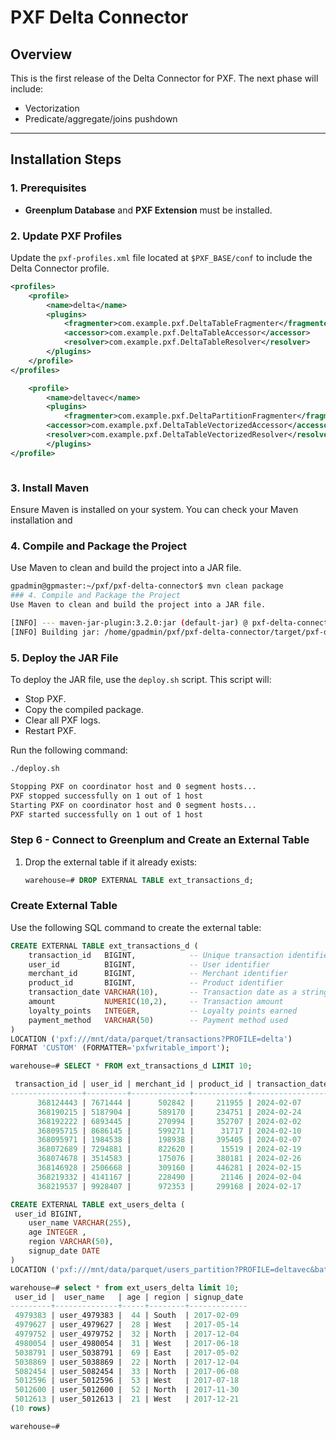 # PXF Delta Connector

## Overview
This is the first release of the Delta Connector for PXF. The next phase will include:
- Vectorization
- Predicate/aggregate/joins pushdown

---

## Installation Steps

### 1. Prerequisites
- **Greenplum Database** and **PXF Extension** must be installed.

### 2. Update PXF Profiles
Update the `pxf-profiles.xml` file located at `$PXF_BASE/conf` to include the Delta Connector profile.

```xml
<profiles>
    <profile>
        <name>delta</name>
        <plugins>
            <fragmenter>com.example.pxf.DeltaTableFragmenter</fragmenter>
            <accessor>com.example.pxf.DeltaTableAccessor</accessor>
            <resolver>com.example.pxf.DeltaTableResolver</resolver>
        </plugins>
    </profile>
</profiles>

	<profile>
        <name>deltavec</name>
        <plugins>
            <fragmenter>com.example.pxf.DeltaPartitionFragmenter</fragmenter>
	    <accessor>com.example.pxf.DeltaTableVectorizedAccessor</accessor>
	    <resolver>com.example.pxf.DeltaTableVectorizedResolver</resolver>
        </plugins>
</profile>



```

### 3. Install Maven
Ensure Maven is installed on your system. You can check your Maven installation and

### 4. Compile and Package the Project
Use Maven to clean and build the project into a JAR file.

```bash
gpadmin@gpmaster:~/pxf/pxf-delta-connector$ mvn clean package
### 4. Compile and Package the Project
Use Maven to clean and build the project into a JAR file.

[INFO] --- maven-jar-plugin:3.2.0:jar (default-jar) @ pxf-delta-connector ---
[INFO] Building jar: /home/gpadmin/pxf/pxf-delta-connector/target/pxf-delta-connector-1.0-SNAPSHOT.jar

```
### 5. Deploy the JAR File

To deploy the JAR file, use the `deploy.sh` script. This script will:

- Stop PXF.
- Copy the compiled package.
- Clear all PXF logs.
- Restart PXF.

Run the following command:

```bash
./deploy.sh

Stopping PXF on coordinator host and 0 segment hosts...
PXF stopped successfully on 1 out of 1 host
Starting PXF on coordinator host and 0 segment hosts...
PXF started successfully on 1 out of 1 host

```
### Step 6 - Connect to Greenplum and Create an External Table

1. Drop the external table if it already exists:
   ```sql
   warehouse=# DROP EXTERNAL TABLE ext_transactions_d;
   ```

### Create External Table

Use the following SQL command to create the external table:

```sql
CREATE EXTERNAL TABLE ext_transactions_d (
    transaction_id   BIGINT,            -- Unique transaction identifier
    user_id          BIGINT,            -- User identifier
    merchant_id      BIGINT,            -- Merchant identifier
    product_id       BIGINT,            -- Product identifier
    transaction_date VARCHAR(10),       -- Transaction date as a string (to avoid type mismatch)
    amount           NUMERIC(10,2),     -- Transaction amount
    loyalty_points   INTEGER,           -- Loyalty points earned
    payment_method   VARCHAR(50)        -- Payment method used
)
LOCATION ('pxf:///mnt/data/parquet/transactions?PROFILE=delta')
FORMAT 'CUSTOM' (FORMATTER='pxfwritable_import');

```
```sql
warehouse=# SELECT * FROM ext_transactions_d LIMIT 10;

 transaction_id | user_id | merchant_id | product_id | transaction_date |  amount  | loyalty_points | payment_method 
----------------+---------+-------------+------------+------------------+----------+----------------+----------------
      368124443 | 7671444 |      502842 |     211955 | 2024-02-07       | 44263.00 |             82 | Mobile Pay
      368190215 | 5187904 |      589170 |     234751 | 2024-02-24       | 71045.00 |              3 | Mobile Pay
      368192222 | 6893445 |      270994 |     352707 | 2024-02-02       | 55530.00 |             55 | Debit Card
      368095715 | 8686145 |      599271 |      31717 | 2024-02-10       | 19731.00 |             65 | Credit Card
      368095971 | 1984538 |      198938 |     395405 | 2024-02-07       | 82284.00 |             77 | Mobile Pay
      368072689 | 7294881 |      822620 |      15519 | 2024-02-19       | 88835.00 |             89 | Credit Card
      368074678 | 3514583 |      175076 |     380181 | 2024-02-26       |  2392.00 |             68 | Credit Card
      368146928 | 2506668 |      309160 |     446281 | 2024-02-15       | 19122.00 |             76 | Debit Card
      368219332 | 4141167 |      228490 |      21146 | 2024-02-04       | 32496.00 |             13 | Credit Card
      368219537 | 9928407 |      972353 |     299168 | 2024-02-17       | 52130.00 |             39 | Debit Card


```
```sql
CREATE EXTERNAL TABLE ext_users_delta (
 user_id BIGINT,
    user_name VARCHAR(255),
    age INTEGER ,
    region VARCHAR(50),
    signup_date DATE
)
LOCATION ('pxf:///mnt/data/parquet/users_partition?PROFILE=deltavec&batch_size=16384') FORMAT 'CUSTOM' (FORMATTER='pxfwritable_import');

```

```sql
warehouse=# select * from ext_users_delta limit 10; 
 user_id |  user_name   | age | region | signup_date 
---------+--------------+-----+--------+-------------
 4979383 | user_4979383 |  44 | South  | 2017-02-09
 4979627 | user_4979627 |  28 | West   | 2017-05-14
 4979752 | user_4979752 |  32 | North  | 2017-12-04
 4980054 | user_4980054 |  31 | West   | 2017-06-18
 5038791 | user_5038791 |  69 | East   | 2017-05-02
 5038869 | user_5038869 |  22 | North  | 2017-12-04
 5082454 | user_5082454 |  33 | North  | 2017-06-08
 5012596 | user_5012596 |  53 | West   | 2017-07-18
 5012600 | user_5012600 |  52 | North  | 2017-11-30
 5012613 | user_5012613 |  21 | West   | 2017-12-21
(10 rows)

warehouse=# 



```

